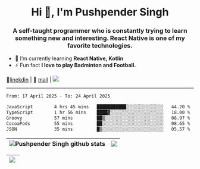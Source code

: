 <h1 align="center">Hi 👋, I'm Pushpender Singh</h1>
<h3 align="center">A self-taught programmer who is constantly trying to learn something new and interesting. React Native is one of my favorite technologies.</h3>

- 🌱 I’m currently learning **React Native, Kotlin**
- ⚡ Fun fact **I love to play Badminton and Football.**

👔[linekdin](https://www.linkedin.com/in/pushpender-singh-240061202/) | 📧 [mail](mailto:pushpendersingh694@gmail.com) | 
<a href="https://github.com/pushpender-singh-ap/pushpender-singh-ap">
    <img src="https://komarev.com/ghpvc/?username=pushpender-singh-ap&style=for-the-badge">
</a>


---

<!--START_SECTION:waka-->

```txt
From: 17 April 2025 - To: 24 April 2025

JavaScript        4 hrs 45 mins   ███████████░░░░░░░░░░░░░░   44.20 %
TypeScript        1 hr 56 mins    ████▓░░░░░░░░░░░░░░░░░░░░   18.00 %
Groovy            57 mins         ██▒░░░░░░░░░░░░░░░░░░░░░░   08.97 %
CocoaPods         55 mins         ██░░░░░░░░░░░░░░░░░░░░░░░   08.65 %
JSON              35 mins         █▒░░░░░░░░░░░░░░░░░░░░░░░   05.57 %
```

<!--END_SECTION:waka-->


| <a><img align="center" src="https://github-readme-stats-iota-ecru-15.vercel.app/api?username=pushpender-singh-ap&show_icons=true&include_all_commits=true&theme=buefy&hide_border=true" alt="Pushpender Singh github stats" /></a> | <a><img align="center" src="https://github-readme-stats-iota-ecru-15.vercel.app/api/top-langs/?username=pushpender-singh-ap&layout=compact&theme=buefy&hide_border=true" /></a> |
| ------------- | ------------- |

| <a> <img align="left" src="https://github-readme-streak-stats.herokuapp.com/?user=pushpender-singh-ap" /></br> </a> |
| ------------- |
